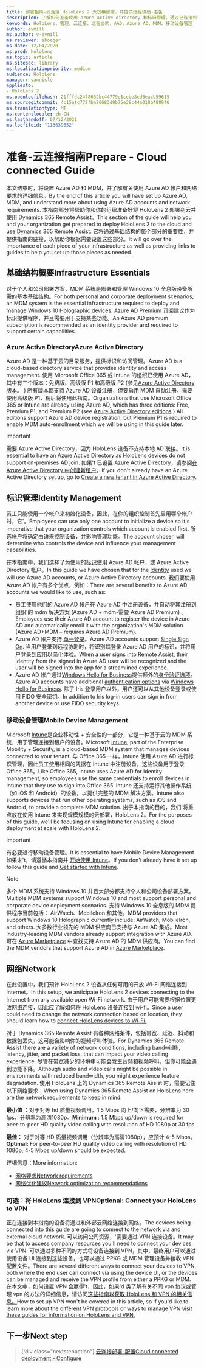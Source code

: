 ```yaml
---
title: 部署指南–云连接 HoloLens 2 大规模部署，并提供远程协助-准备
description: 了解如何准备使用 azure active directory 和标识管理，通过已连接到云的网络注册 HoloLens 设备。
keywords: HoloLens，管理，云连接，远程协助，AAD，Azure AD，MDM，移动设备管理
author: evmill
ms.author: v-evmill
ms.reviewer: aboeger
ms.date: 12/04/2020
ms.prod: hololens
ms.topic: article
ms.sitesec: library
ms.localizationpriority: medium
audience: HoloLens
manager: yannisle
appliesto:
- HoloLens 2
ms.openlocfilehash: 21fffdc24f8682bc44779e1cebe8cd6eacb59619
ms.sourcegitcommit: 4c15afc772fba26683d9b75e38c44a018b4889f6
ms.translationtype: MT
ms.contentlocale: zh-CN
ms.lasthandoff: 07/12/2021
ms.locfileid: "113639652"
---
```

# <a name="prepare---cloud-connected-guide"></a><span data-ttu-id="25d5a-104">准备-云连接指南</span><span class="sxs-lookup"><span data-stu-id="25d5a-104">Prepare - Cloud connected Guide</span></span>

<span data-ttu-id="25d5a-105">本文结束时，将设置 Azure AD 和 MDM，并了解有关使用 Azure AD 帐户和网络要求的详细信息。</span><span class="sxs-lookup"><span data-stu-id="25d5a-105">By the end of this article you will have set up Azure AD, MDM, and understand more about using Azure AD accounts and network requirements.</span></span> <span data-ttu-id="25d5a-106">本指南部分将帮助你和你的组织准备好将 HoloLens 2 部署到云并使用 Dynamics 365 Remote Assist。</span><span class="sxs-lookup"><span data-stu-id="25d5a-106">This section of the guide will help you and your organization get prepared to deploy HoloLens 2 to the cloud and use Dynamics 365 Remote Assist.</span></span> <span data-ttu-id="25d5a-107">它将通过基础结构的每个部分的重要性，并提供指南的链接，以帮助你根据需要设置这些部分。</span><span class="sxs-lookup"><span data-stu-id="25d5a-107">It will go over the importance of each piece of your infrastructure as well as providing links to guides to help you set up those pieces as needed.</span></span>

## <a name="infrastructure-essentials"></a><span data-ttu-id="25d5a-108">基础结构概要</span><span class="sxs-lookup"><span data-stu-id="25d5a-108">Infrastructure Essentials</span></span>

<span data-ttu-id="25d5a-109">对于个人和公司部署方案，MDM 系统是部署和管理 Windows 10 全息版设备所需的基本基础结构。</span><span class="sxs-lookup"><span data-stu-id="25d5a-109">For both personal and corporate deployment scenarios, an MDM system is the essential infrastructure required to deploy and manage Windows 10 Holographic devices.</span></span> <span data-ttu-id="25d5a-110">Azure AD Premium 订阅建议作为标识提供程序，并且需要用于支持某些功能。</span><span class="sxs-lookup"><span data-stu-id="25d5a-110">An Azure AD premium subscription is recommended as an identity provider and required to support certain capabilities.</span></span>

### <a name="azure-active-directory"></a><span data-ttu-id="25d5a-111">Azure Active Directory</span><span class="sxs-lookup"><span data-stu-id="25d5a-111">Azure Active Directory</span></span>

<span data-ttu-id="25d5a-112">Azure AD 是一种基于云的目录服务，提供标识和访问管理。</span><span class="sxs-lookup"><span data-stu-id="25d5a-112">Azure AD is a cloud-based directory service that provides identity and access management.</span></span> <span data-ttu-id="25d5a-113">使用 Microsoft Office 365 或 Intune 的组织已使用 Azure AD，其中有三个版本：免费版、高级版 P1 和高级版 P2 (参见[Azure Active Directory 版本](https://azure.microsoft.com/documentation/articles/active-directory-editions)。 ) 所有版本都支持 Azure AD 设备注册，但要启用 MDM 自动注册，需要使用高级版 P1，稍后将使用此指南。</span><span class="sxs-lookup"><span data-stu-id="25d5a-113">Organizations that use Microsoft Office 365 or Intune are already using Azure AD, which has three editions: Free, Premium P1, and Premium P2 (see [Azure Active Directory editions](https://azure.microsoft.com/documentation/articles/active-directory-editions).) All editions support Azure AD device registration, but Premium P1 is required to enable MDM auto-enrollment which we will be using in this guide later.</span></span>

> [!IMPORTANT]
> <span data-ttu-id="25d5a-114">需要 Azure Active Directory，因为 HoloLens 设备不支持本地 AD 联接。</span><span class="sxs-lookup"><span data-stu-id="25d5a-114">It is essential to have an Azure Active Directory as HoloLens devices do not support on-premises AD join.</span></span> <span data-ttu-id="25d5a-115">如果&#39;t 已设置 Azure Active Directory，请参阅[在 Azure Active Directory 中创建新租户](/azure/active-directory/fundamentals/active-directory-access-create-new-tenant)。</span><span class="sxs-lookup"><span data-stu-id="25d5a-115">If you don&#39;t already have an Azure Active Directory set up, go to [Create a new tenant in Azure Active Directory](/azure/active-directory/fundamentals/active-directory-access-create-new-tenant).</span></span>

## <a name="identity-management"></a><span data-ttu-id="25d5a-116">标识管理</span><span class="sxs-lookup"><span data-stu-id="25d5a-116">Identity Management</span></span>

<span data-ttu-id="25d5a-117">员工只能使用一个帐户来初始化设备，因此，在你的组织控制首先启用哪个帐户时，它&#39;。</span><span class="sxs-lookup"><span data-stu-id="25d5a-117">Employees can use only one account to initialize a device so it&#39;s imperative that your organization controls which account is enabled first.</span></span> <span data-ttu-id="25d5a-118">所选帐户将确定由谁来控制设备，并影响管理功能。</span><span class="sxs-lookup"><span data-stu-id="25d5a-118">The account chosen will determine who controls the device and influence your management capabilities.</span></span>

<span data-ttu-id="25d5a-119">在本指南中，我们选择了为使用的[标识](/hololens/hololens-identity)使用 Azure AD 帐户，或 Azure Active Directory 帐户。</span><span class="sxs-lookup"><span data-stu-id="25d5a-119">In this guide we have chosen that for the [Identity](/hololens/hololens-identity) used we will use Azure AD accounts, or Azure Active Directory accounts.</span></span> <span data-ttu-id="25d5a-120">我们要使用 Azure AD 帐户有多个优点，例如：</span><span class="sxs-lookup"><span data-stu-id="25d5a-120">There are several benefits to Azure AD accounts we would like to use, such as:</span></span>

- <span data-ttu-id="25d5a-121">员工使用他们的 Azure AD 帐户在 Azure AD 中注册设备，并自动将其注册到组织&#39;的 mdm 解决方案 (Azure AD + mdm-需要 Azure AD Premium) 。</span><span class="sxs-lookup"><span data-stu-id="25d5a-121">Employees use their Azure AD account to register the device in Azure AD and automatically enroll it with the organization&#39;s MDM solution (Azure AD+MDM – requires Azure AD Premium).</span></span>
- <span data-ttu-id="25d5a-122">Azure AD 帐户支持 [单一登录](/azure/active-directory/manage-apps/what-is-single-sign-on)。</span><span class="sxs-lookup"><span data-stu-id="25d5a-122">Azure AD accounts support [Single Sign On](/azure/active-directory/manage-apps/what-is-single-sign-on).</span></span> <span data-ttu-id="25d5a-123">当用户登录到远程协助时，将识别其登录 Azure AD 用户的标识，并将用户登录到应用以简化体验。</span><span class="sxs-lookup"><span data-stu-id="25d5a-123">When a user signs into Remote Assist, their Identity from the signed in Azure AD user will be recognized and the user will be signed into the app for a streamlined experience.</span></span>
- <span data-ttu-id="25d5a-124">Azure AD 帐户通过[Windows Hello for Business](/windows/security/identity-protection/hello-for-business/hello-identity-verification)提供额外的[身份验证选项](/hololens/hololens-identity)。</span><span class="sxs-lookup"><span data-stu-id="25d5a-124">Azure AD accounts have additional [authentication options](/hololens/hololens-identity) via [Windows Hello for Business](/windows/security/identity-protection/hello-for-business/hello-identity-verification).</span></span> <span data-ttu-id="25d5a-125">除了 Iris 登录用户以外，用户还可以从其他设备登录或使用 FIDO 安全密钥。</span><span class="sxs-lookup"><span data-stu-id="25d5a-125">In addition to Iris log-in users can sign in from another device or use FIDO security keys.</span></span>

### <a name="mobile-device-management"></a><span data-ttu-id="25d5a-126">移动设备管理</span><span class="sxs-lookup"><span data-stu-id="25d5a-126">Mobile Device Management</span></span>

<span data-ttu-id="25d5a-127">Microsoft [Intune](/mem/intune/fundamentals/what-is-intune)是企业移动性 + 安全性的一部分，它是一种基于云的 MDM 系统，用于管理连接到租户的设备。</span><span class="sxs-lookup"><span data-stu-id="25d5a-127">Microsoft [Intune](/mem/intune/fundamentals/what-is-intune), part of the Enterprise Mobility + Security, is a cloud-based MDM system that manages devices connected to your tenant.</span></span> <span data-ttu-id="25d5a-128">与 Office 365 一样，Intune 使用 Azure AD 进行标识管理，因此员工使用相同的凭据在 Intune 中注册设备，这些设备用于登录 Office 365。</span><span class="sxs-lookup"><span data-stu-id="25d5a-128">Like Office 365, Intune uses Azure AD for identity management, so employees use the same credentials to enroll devices in Intune that they use to sign into Office 365.</span></span> <span data-ttu-id="25d5a-129">Intune 还支持运行其他操作系统（如 iOS 和 Android）的设备，以提供完整的 MDM 解决方案。</span><span class="sxs-lookup"><span data-stu-id="25d5a-129">Intune also supports devices that run other operating systems, such as iOS and Android, to provide a complete MDM solution.</span></span> <span data-ttu-id="25d5a-130">出于本指南的目的，我们&#39;将重点放在使用 Intune 来实现规模规模的云部署，HoloLens 2。</span><span class="sxs-lookup"><span data-stu-id="25d5a-130">For the purposes of this guide, we&#39;ll be focusing on using Intune for enabling a cloud deployment at scale with HoloLens 2.</span></span>

> [!IMPORTANT]
> <span data-ttu-id="25d5a-131">有必要进行移动设备管理。</span><span class="sxs-lookup"><span data-stu-id="25d5a-131">It is essential to have Mobile Device Management.</span></span> <span data-ttu-id="25d5a-132">如果未&#39;t，请遵循本指南并 [开始使用 Intune](/mem/intune/fundamentals/free-trial-sign-up)。</span><span class="sxs-lookup"><span data-stu-id="25d5a-132">If you don&#39;t already have it set up follow this guide and [Get started with Intune](/mem/intune/fundamentals/free-trial-sign-up).</span></span>

> [!NOTE]
> <span data-ttu-id="25d5a-133">多个 MDM 系统支持 Windows 10 并且大部分都支持个人和公司设备部署方案。</span><span class="sxs-lookup"><span data-stu-id="25d5a-133">Multiple MDM systems support Windows 10 and most support personal and corporate device deployment scenarios.</span></span> <span data-ttu-id="25d5a-134">支持 Windows 10 全息版的 MDM 提供程序当前包括： AirWatch、MobileIron 和其他。</span><span class="sxs-lookup"><span data-stu-id="25d5a-134">MDM providers that support Windows 10 Holographic currently include: AirWatch, MobileIron, and others.</span></span> <span data-ttu-id="25d5a-135">大多数行业领先的 MDM 供应商已支持与 Azure AD 集成。</span><span class="sxs-lookup"><span data-stu-id="25d5a-135">Most industry-leading MDM vendors already support integration with Azure AD.</span></span> <span data-ttu-id="25d5a-136">可在 [Azure Marketplace](https://azure.microsoft.com/marketplace/) 中查找支持 Azure AD 的 MDM 供应商。</span><span class="sxs-lookup"><span data-stu-id="25d5a-136">You can find the MDM vendors that support Azure AD in [Azure Marketplace](https://azure.microsoft.com/marketplace/).</span></span>

## <a name="network"></a><span data-ttu-id="25d5a-137">网络</span><span class="sxs-lookup"><span data-stu-id="25d5a-137">Network</span></span>

<span data-ttu-id="25d5a-138">在此设置中，我们预计 HoloLens 2 设备从任何可用的开放 Wi-Fi 网络连接到 Internet。</span><span class="sxs-lookup"><span data-stu-id="25d5a-138">In this setup, we anticipate HoloLens 2 devices connecting to the Internet from any available open Wi-Fi network.</span></span> <span data-ttu-id="25d5a-139">由于用户可能需要根据位置更改网络连接，因此应了解如何[将 HoloLens 设备连接到 wi-fi。](/hololens/hololens-network)</span><span class="sxs-lookup"><span data-stu-id="25d5a-139">Since a user could need to change the network connection based on location, they should learn how to [connect HoloLens devices to Wi-Fi.](/hololens/hololens-network)</span></span>

<span data-ttu-id="25d5a-140">对于 Dynamics 365 Remote Assist 有各种网络条件，包括带宽、延迟、抖动和数据包丢失，这可能会影响你的视频呼叫体验。</span><span class="sxs-lookup"><span data-stu-id="25d5a-140">For Dynamics 365 Remote Assist there are a variety of network conditions, including bandwidth, latency, jitter, and packet loss, that can impact your video calling experience.</span></span> <span data-ttu-id="25d5a-141">尽管在带宽减少的环境中可能会发生音频和视频呼叫，但你可能会遇到功能下降。</span><span class="sxs-lookup"><span data-stu-id="25d5a-141">Although audio and video calls might be possible in environments with reduced bandwidth, you might experience feature degradation.</span></span> <span data-ttu-id="25d5a-142">使用 HoloLens 上的 Dynamics 365 Remote Assist 时，需要记住以下网络要求：</span><span class="sxs-lookup"><span data-stu-id="25d5a-142">When using Dynamics 365 Remote Assist on HoloLens here are the network requirements to keep in mind:</span></span>

<span data-ttu-id="25d5a-143">**最小值** ：对于对等 hd 质量视频调用，1.5 Mbps 向上/向下需要，分辨率为 30 fps，分辨率为高清1080p。</span><span class="sxs-lookup"><span data-stu-id="25d5a-143">**Minimum** : 1.5 Mbps up/down is required for peer-to-peer HD quality video calling with resolution of HD 1080p at 30 fps.</span></span>

<span data-ttu-id="25d5a-144">**最佳：** 对于对等 HD 质量视频调用（分辨率为高清1080p），应预计 4-5 Mbps。</span><span class="sxs-lookup"><span data-stu-id="25d5a-144">**Optimal:** For peer-to-peer HD quality video calling with resolution of HD 1080p, 4-5 Mbps up/down should be expected.</span></span>

<span data-ttu-id="25d5a-145">详细信息：</span><span class="sxs-lookup"><span data-stu-id="25d5a-145">More information:</span></span>

- [<span data-ttu-id="25d5a-146">网络要求</span><span class="sxs-lookup"><span data-stu-id="25d5a-146">Network requirements</span></span>](/dynamics365/mixed-reality/remote-assist/requirements#network-requirements)
- [<span data-ttu-id="25d5a-147">网络优化建议</span><span class="sxs-lookup"><span data-stu-id="25d5a-147">Network optimization recommendations</span></span>](/dynamics365/mixed-reality/remote-assist/requirements#dynamics-365-remote-assist-hololens)

### <a name="optional-connect-your-hololens-to-vpn"></a><span data-ttu-id="25d5a-148">可选：将 HoloLens 连接到 VPN</span><span class="sxs-lookup"><span data-stu-id="25d5a-148">Optional: Connect your HoloLens to VPN</span></span>

<span data-ttu-id="25d5a-149">正在连接到本指南的设备将通过和外部云网络连接到网络。</span><span class="sxs-lookup"><span data-stu-id="25d5a-149">The devices being connected into this guide are going to connect to the network via and external cloud network.</span></span> <span data-ttu-id="25d5a-150">可以访问公司资源，&#39;需要通过 VPN 连接设备。</span><span class="sxs-lookup"><span data-stu-id="25d5a-150">It may be that to access company resources you&#39;ll need to connect your devices via VPN.</span></span> <span data-ttu-id="25d5a-151">可以通过多种不同的方式将设备连接到 VPN，其中，最终用户可以通过使用设备 UI 连接到这些设备，也可以通过 PPKG 或 MDM 管理设备并接收 VPN 配置文件。</span><span class="sxs-lookup"><span data-stu-id="25d5a-151">There are several different ways to connect your devices to VPN, both where the end user can connect via using the device UI, or the devices can be managed and receive the VPN profile from either a PPKG or MDM.</span></span> <span data-ttu-id="25d5a-152">在本文中，如何设置 VPN 会赢得&#39;t，因此，如果&#39;d 类了解有关不同 vpn 协议或管理 vpn 的方法的详细信息，请访问[这些指南以获取 HoloLens 和 VPN 的相关信息。](/hololens/hololens-network#vpn)</span><span class="sxs-lookup"><span data-stu-id="25d5a-152">How to set up VPN won&#39;t be covered in this article, so if you&#39;d like to learn more about the different VPN protocols or ways to manage VPN visit [these guides for information on HoloLens and VPN.](/hololens/hololens-network#vpn)</span></span>

## <a name="next-step"></a><span data-ttu-id="25d5a-153">下一步</span><span class="sxs-lookup"><span data-stu-id="25d5a-153">Next step</span></span>

> [!div class="nextstepaction"]
> [<span data-ttu-id="25d5a-154">云连接部署-配置</span><span class="sxs-lookup"><span data-stu-id="25d5a-154">Cloud connected deployment - Configure</span></span>](hololens2-cloud-connected-configure.md)
